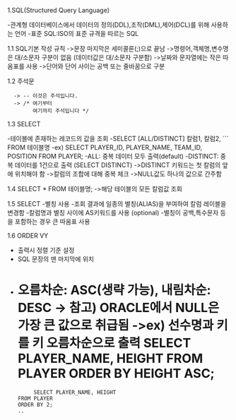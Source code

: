1.SQL(Structured Query Language)

-관계형 데이터베이스에서 데이터의 정의(DDL),조작(DML),제어(DCL)를 위해 사용하는 언어
-표준 SQL:ISO의 표준 규격을 따르는 SQL

1.1 SQL기본 작성 규칙
      ->문장 마지막은 세미콜론(;)으로 끝남
      ->명령어,객체명,변수명은 대/소문자 구분이 없음 (데이터값은 대/소문자 구분함)
      ->날짜와 문자열에는 작은 따옴표를 사용
      ->단어와 단어 사이는 공백 또는 줄바꿈으로 구분

1.2 주석문

      -> -- 이것은 주석입니다.
      -> /* 여기부터
            여기까지 주석입니다 */

1.3 SELECT

-테이블에 존재하는 레코드의 값을 조회
-SELECT [ALL/DISTINCT] 칼럼1, 칼럼2, ``` FROM 테이블명
-ex) SELECT PLAYER_ID, PLAYER_NAME, TEAM_ID, POSITION
     FROM PLAYER;
-ALL: 중복 데이터 모두 출력(default)
-DISTINCT: 중복 데이터를 1건으로 출력 (SELECT DISTINCT)
 ->DISTINCT 키워드는 첫 칼럼의 앞에 위치해야 함
  ->칼럼의 조합에 대해 중복 체크
  ->NULL값도 하나의 값으로 간주함

1.4 SELECT * FROM 테이블명;
  ->해당 테이블의 모든 칼럼값 조회

1.5 SELECT -별칭 사용
-조회 결과에 일종의 별칭(ALIAS)을 부여하여 칼럼 레이블을 변경함
-칼럼명과 별칭 사이에 AS키워드를 사용 (optional)
-별칭이 공백,특수문자 등을 포함하는 경우 큰 따옴표 사용

1.6 ORDER VY
- 출력시 정렬 기준 설정
- SQL 문장의 맨 마지막에 위치
- 오름차순: ASC(생략 가능), 내림차순: DESC
   -> 참고) ORACLE에서 NULL은 가장 큰 값으로 취급됨
   ->ex) 선수명과 키를 키 오름차순으로 출력
           SELECT PLAYER_NAME, HEIGHT
      FROM PLAYER
      ORDER BY HEIGHT ASC;
    = 
           SELECT PLAYER_NAME, HEIGHT
      FROM PLAYER
      ORDER BY 2;
      ..
      